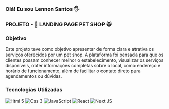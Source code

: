 ### Olá! Eu sou Lennon Santos 🖐

### PROJETO - 🐶 LANDING PAGE PET SHOP 😺

### Objetivo

Este projeto teve como objetivo apresentar de forma clara e atrativa os serviços oferecidos por um pet shop. A plataforma foi pensada para que os clientes possam conhecer melhor o estabelecimento, visualizar os serviços disponíveis, obter informações completas sobre o local, como endereço e horário de funcionamento, além de facilitar o contato direto para agendamentos ou dúvidas.

### Tecnologias Utilizadas
<div style="display: inline-block">
  <img align="center" alt="Html 5" src="https://img.shields.io/badge/HTML5-E34F26?style=for-the-badge&logo=html5&logoColor=white"/>
  <img align="center" alt="Css 3" src="https://img.shields.io/badge/CSS3-1572B6?style=for-the-badge&logo=css3&logoColor=white"/>
  <img align="center" alt="JavaScript" src="https://img.shields.io/badge/JavaScript-323330?style=for-the-badge&logo=javascript&logoColor=F7DF1E"/>
  <img align="center" alt="React" src="https://img.shields.io/badge/React-20232A?style=for-the-badge&logo=react&logoColor=61DAFB"/>
  <img align="center" alt="Next JS" src="https://img.shields.io/badge/next%20js-000000?style=for-the-badge&logo=nextdotjs&logoColor=white"/>
</div>


